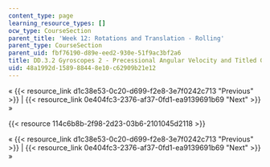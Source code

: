 ```yaml
---
content_type: page
learning_resource_types: []
ocw_type: CourseSection
parent_title: 'Week 12: Rotations and Translation - Rolling'
parent_type: CourseSection
parent_uid: fbf76190-d89e-eed2-930e-51f9ac3bf2a6
title: DD.3.2 Gyroscopes 2 - Precessional Angular Velocity and Titled Gyroscopes
uid: 48a1992d-1589-8844-8e10-c62909b21e12
---
```


« {{< resource_link d1c38e53-0c20-d699-f2e8-3e7f0242c713 "Previous" >}} | {{< resource_link 0e404fc3-2376-af37-0fd1-ea9139691b69 "Next" >}} »

{{< resource 114c6b8b-2f98-2d23-03b6-2101045d2118 >}}

« {{< resource_link d1c38e53-0c20-d699-f2e8-3e7f0242c713 "Previous" >}} | {{< resource_link 0e404fc3-2376-af37-0fd1-ea9139691b69 "Next" >}} »